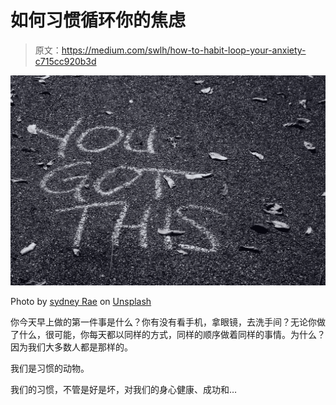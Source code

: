 # 如何习惯循环你的焦虑

> 原文：<https://medium.com/swlh/how-to-habit-loop-your-anxiety-c715cc920b3d>

![](img/63267192858ae7f61c9092904093c81e.png)

Photo by [sydney Rae](https://unsplash.com/@srz?utm_source=medium&utm_medium=referral) on [Unsplash](https://unsplash.com?utm_source=medium&utm_medium=referral)

你今天早上做的第一件事是什么？你有没有看手机，拿眼镜，去洗手间？无论你做了什么，很可能，你每天都以同样的方式，同样的顺序做着同样的事情。为什么？因为我们大多数人都是那样的。

我们是习惯的动物。

我们的习惯，不管是好是坏，对我们的身心健康、成功和…